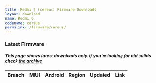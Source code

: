 ```yaml
---
title: Redmi 6 (cereus) Firmware Downloads
layout: download
name: Redmi 6
codename: cereus
permalink: /firmware/cereus/
---
```



### Latest Firmware
##### This page shows latest downloads only. If you're looking for old builds check [the archive](/archive/firmware/cereus/)


<div class="table-responsive-md" id="table-wrapper">
<table id="firmware" class="compact table table-striped table-hover table-sm">
    <thead class="thead-dark">
        <tr>
            <th>Branch</th>
            <th>MIUI</th>
            <th>Android</th>
            <th>Region</th>
            <th>Updated</th>
            <th>Link</th>
        </tr>
    </thead>
    <script>loadFirmwareDownloads('cereus', 'latest')</script>
</table>
</div>
